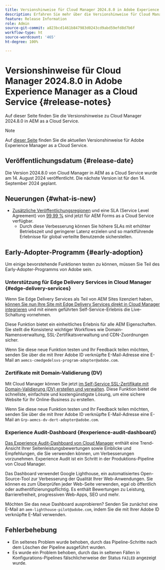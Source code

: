 ```yaml
---
title: Versionshinweise für Cloud Manager 2024.8.0 in Adobe Experience Manager as a Cloud Service
description: Erfahren Sie mehr über die Versionshinweise für Cloud Manager 2024.7.0 in AEM as a Cloud Service.
feature: Release Information
role: Admin
source-git-commit: a823bcd1461b847983d0243cd9abd59efd8d7b6f
workflow-type: ht
source-wordcount: '465'
ht-degree: 100%

---
```



# Versionshinweise für Cloud Manager 2024.8.0 in Adobe Experience Manager as a Cloud Service {#release-notes}

Auf dieser Seite finden Sie die Versionshinweise zu Cloud Manager 2024.8.0 in AEM as a Cloud Service.

>[!NOTE]
>
>Auf [dieser Seite](/help/release-notes/release-notes-cloud/release-notes-current.md) finden Sie die aktuellen Versionshinweise für Adobe Experience Manager as a Cloud Service.

## Veröffentlichungsdatum {#release-date}

Die Version 2024.8.0 von Cloud Manager in AEM as a Cloud Service wurde am 14. August 2024 veröffentlicht. Die nächste Version ist für den 14. September 2024 geplant.

## Neuerungen {#what-is-new}

* [Zusätzliche Veröffentlichungsregionen](/help/operations/additional-publish-regions.md) und eine SLA (Service Level Agreement) von [99,99 %](/help/implementing/cloud-manager/getting-access-to-aem-in-cloud/creating-production-programs.md#sla) sind jetzt für AEM Forms as a Cloud Service verfügbar.
   * Durch diese Verbesserung können Sie höhere SLAs mit erhöhter Betriebszeit und geringerer Latenz erzielen und so marktführende Erlebnisse für global verteilte Benutzende sicherstellen.

## Early-Adopter-Programm {#early-adoption}

Um einige bevorstehende Funktionen testen zu können, müssen Sie Teil des Early-Adopter-Programms von Adobe sein.

### Unterstützung für Edge Delivery Services in Cloud Manager {#edge-delivery-services}

Wenn Sie Edge Delivery Services als Teil von AEM Sites lizenziert haben, [können Sie nun Ihre Site mit Edge Delivery Services direkt in Cloud Manager integrieren](/help/implementing/cloud-manager/edge-delivery-services.md) und mit einem geführten Self-Service-Erlebnis die Live-Schaltung vornehmen.

Diese Funktion bietet ein einheitliches Erlebnis für alle AEM Eigenschaften. Sie stellt die Konsistenz wichtiger Workflows wie Domain-Namensverwaltung, SSL-Zertifikatsverwaltung und CDN-Zuordnungen sicher.

Wenn Sie diese neue Funktion testen und Ihr Feedback teilen möchten, senden Sie über die mit Ihrer Adobe ID verknüpfte E-Mail-Adresse eine E-Mail an `aemcs-cmedgedelsvs-program-adopter@adobe.com`.

### Zertifikate mit Domain-Validierung (DV)

Mit Cloud Manager können Sie jetzt [im Self-Service SSL-Zertifikate mit Domain-Validierung (DV) erstellen und verwalten](/help/implementing/cloud-manager/managing-ssl-certifications/domain-validated-certificates.md). Diese Funktion bietet die schnellste, einfachste und kostengünstigste Lösung, um eine sichere Website für Ihr Online-Business zu erstellen.

Wenn Sie diese neue Funktion testen und Ihr Feedback teilen möchten, senden Sie über die mit Ihrer Adobe ID verknüpfte E-Mail-Adresse eine E-Mail an `Grp-aemcs-dv-dert-adopter@adobe.com`.

### Experience Audit-Dashboard {#experience-audit-dashboard}

[Das Experience Audit-Dashboard von Cloud Manager](/help/implementing/cloud-manager/experience-audit-dashboard.md) enthält eine Trend-Ansicht Ihrer Seitenleistungsbewertungen sowie Einblicke und Empfehlungen, die Sie verwenden können, um Verbesserungen vorzunehmen. Experience Audit ist ein Schritt in der Produktions-Pipeline von Cloud Manager.

Das Dashboard verwendet Google Lighthouse, ein automatisiertes Open-Source-Tool zur Verbesserung der Qualität Ihrer Web-Anwendungen. Sie können es zum Überprüfen jeder Web-Seite verwenden, egal ob öffentlich oder authentifizierungspflichtig. Es enthält Bewertungen zu Leistung, Barrierefreiheit, progressiven Web-Apps, SEO und mehr.

Möchten Sie das neue Dashboard ausprobieren? Senden Sie zunächst eine E-Mail an `aem-lighthouse-pilot@adobe.com`, indem Sie die mit Ihrer Adobe ID verknüpfte E-Mail verwenden.

## Fehlerbehebung

* Ein seltenes Problem wurde behoben, durch das Pipeline-Schritte nach dem Löschen der Pipeline ausgeführt wurden.
* Es wurde ein Problem behoben, durch das in seltenen Fällen in Konfigurations-Pipelines fälschlicherweise der Status `FAILED` angezeigt wurde.
